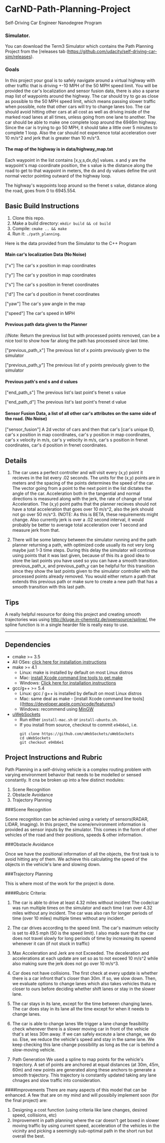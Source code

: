 # CarND-Path-Planning-Project
Self-Driving Car Engineer Nanodegree Program
   
### Simulator.
You can download the Term3 Simulator which contains the Path Planning Project from the [releases tab (https://github.com/udacity/self-driving-car-sim/releases).

### Goals
In this project your goal is to safely navigate around a virtual highway with other traffic that is driving +-10 MPH of the 50 MPH speed limit. You will be provided the car's localization and sensor fusion data, there is also a sparse map list of waypoints around the highway. The car should try to go as close as possible to the 50 MPH speed limit, which means passing slower traffic when possible, note that other cars will try to change lanes too. The car should avoid hitting other cars at all cost as well as driving inside of the marked road lanes at all times, unless going from one lane to another. The car should be able to make one complete loop around the 6946m highway. Since the car is trying to go 50 MPH, it should take a little over 5 minutes to complete 1 loop. Also the car should not experience total acceleration over 10 m/s^2 and jerk that is greater than 10 m/s^3.

#### The map of the highway is in data/highway_map.txt
Each waypoint in the list contains  [x,y,s,dx,dy] values. x and y are the waypoint's map coordinate position, the s value is the distance along the road to get to that waypoint in meters, the dx and dy values define the unit normal vector pointing outward of the highway loop.

The highway's waypoints loop around so the frenet s value, distance along the road, goes from 0 to 6945.554.

## Basic Build Instructions

1. Clone this repo.
2. Make a build directory: `mkdir build && cd build`
3. Compile: `cmake .. && make`
4. Run it: `./path_planning`.

Here is the data provided from the Simulator to the C++ Program

#### Main car's localization Data (No Noise)

["x"] The car's x position in map coordinates

["y"] The car's y position in map coordinates

["s"] The car's s position in frenet coordinates

["d"] The car's d position in frenet coordinates

["yaw"] The car's yaw angle in the map

["speed"] The car's speed in MPH

#### Previous path data given to the Planner

//Note: Return the previous list but with processed points removed, can be a nice tool to show how far along
the path has processed since last time. 

["previous_path_x"] The previous list of x points previously given to the simulator

["previous_path_y"] The previous list of y points previously given to the simulator

#### Previous path's end s and d values 

["end_path_s"] The previous list's last point's frenet s value

["end_path_d"] The previous list's last point's frenet d value

#### Sensor Fusion Data, a list of all other car's attributes on the same side of the road. (No Noise)

["sensor_fusion"] A 2d vector of cars and then that car's [car's unique ID, car's x position in map coordinates, car's y position in map coordinates, car's x velocity in m/s, car's y velocity in m/s, car's s position in frenet coordinates, car's d position in frenet coordinates. 

## Details

1. The car uses a perfect controller and will visit every (x,y) point it recieves in the list every .02 seconds. The units for the (x,y) points are in meters and the spacing of the points determines the speed of the car. The vector going from a point to the next point in the list dictates the angle of the car. Acceleration both in the tangential and normal directions is measured along with the jerk, the rate of change of total Acceleration. The (x,y) point paths that the planner recieves should not have a total acceleration that goes over 10 m/s^2, also the jerk should not go over 50 m/s^3. (NOTE: As this is BETA, these requirements might change. Also currently jerk is over a .02 second interval, it would probably be better to average total acceleration over 1 second and measure jerk from that.

2. There will be some latency between the simulator running and the path planner returning a path, with optimized code usually its not very long maybe just 1-3 time steps. During this delay the simulator will continue using points that it was last given, because of this its a good idea to store the last points you have used so you can have a smooth transition. previous_path_x, and previous_path_y can be helpful for this transition since they show the last points given to the simulator controller with the processed points already removed. You would either return a path that extends this previous path or make sure to create a new path that has a smooth transition with this last path.

## Tips

A really helpful resource for doing this project and creating smooth trajectories was using http://kluge.in-chemnitz.de/opensource/spline/, the spline function is in a single hearder file is really easy to use.

---

## Dependencies

* cmake >= 3.5
 * All OSes: [click here for installation instructions](https://cmake.org/install/)
* make >= 4.1
  * Linux: make is installed by default on most Linux distros
  * Mac: [install Xcode command line tools to get make](https://developer.apple.com/xcode/features/)
  * Windows: [Click here for installation instructions](http://gnuwin32.sourceforge.net/packages/make.htm)
* gcc/g++ >= 5.4
  * Linux: gcc / g++ is installed by default on most Linux distros
  * Mac: same deal as make - [install Xcode command line tools]((https://developer.apple.com/xcode/features/)
  * Windows: recommend using [MinGW](http://www.mingw.org/)
* [uWebSockets](https://github.com/uWebSockets/uWebSockets)
  * Run either `install-mac.sh` or `install-ubuntu.sh`.
  * If you install from source, checkout to commit `e94b6e1`, i.e.
    ```
    git clone https://github.com/uWebSockets/uWebSockets 
    cd uWebSockets
    git checkout e94b6e1
    ```

## Project Instructions and Rubric

Path Planning in a self-driving vehicle is a complex routing problem with varying environment behavior  that needs to be modelled or sensed constantly. It cna be broken up into a few distinct modules:

1. Scene Recognition
2. Obstacle Avoidance
3. Trajectory Planning

###Scene Recognition

Scene recognition can be achievied using a variety of sensors(RADAR, LIDAR, Imaging). In this project, the scene/environment information is provided as sensor inputs by the simulator. This comes in the form of other vehicles of the road and their positions, speeds & other information.

###Obstacle Avoidance

Once we have the positional information of all the objects, the first task is to avoid hitting any of them. We achieve this calculating the speed of the objects in the vehicle's lane and slowing down. 

###Trajectory Planning

This is where most of the work for the project is done. 

####Rubric Criteria:
1. The car is able to drive at least 4.32 miles without incident
The code/car was run multiple times on the simulator and each time I ran over 4.32 miles without any incident. The car was also ran for longer periods of time (over 10 miles) multiple times without any incident.

2. The car drives according to the speed limit.
The car's maximum velocity is set to 49.5 mph (50 is the speed limit). I also made sure that the car does not travel slowly for long periods of time by increasing its speend whenever it can (if not stuck in traffic)

3. Max Acceleration and Jerk are not Exceeded.
The deceleration and accelerations at each update are set so as to not exceed 10 m/s^2  while also making sure the jerk does not go over 10 m/s^3.

4. Car does not have collisions.
The first check at every update is whether there is a car infront that's closer than 30m. If so, we slow down. Then, we evaluate options to change lanes which also takes vehicles thata re closer to ours before deciding whether shift lanes or stay in the slower lane.

5. The car stays in its lane, except for the time between changing lanes.
The car does stay in its lane all the time except for when it needs to change lanes.

6. The car is able to change lanes
We trigger a lane change feasibility check whenever there is a slower moving car in front of the vehicle that's at less 30m away. If we can safely exceute a lane change, we do so. Else, we reduce the vehicle's speed and stay in the same lane. We keep checking this lane change possibility as long as the car is behind a slow-moving vehicle.

7. Path Generation
We used a spline to map points for the vehicle's trajectory. A set of points are anchored at equal distances (at 30m, 45m, 60m) and new points are generated along these anchors to generate a smooth trajectory. This trajectory is constantly updated taking any lane chnages and slow traffic into consideration.

####Improvements
There are many aspects of this model that can be enhanced. A few that are on my mind and will possibily implement soon (for the final project) are:

1. Designing a cost function (using criteria like lane changes, desired speed, collisions, etc)
2. Improvement in path planning where the car doesn't get boxed in slower moving traffic by using current speed, acceleration of the vehicles in the vicinity and picking a seemingly sub-optimal path in the short run but overall the best.


